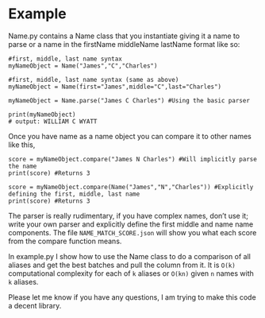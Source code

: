 # Example

Name.py contains a Name class that you instantiate giving it a name to parse or a name in the firstName middleName lastName format like so:

	#first, middle, last name syntax
    myNameObject = Name("James","C","Charles") 
	
	#first, middle, last name syntax (same as above)
    myNameObject = Name(first="James",middle="C",last="Charles") 
    
    myNameObject = Name.parse("James C Charles") #Using the basic parser
    
    print(myNameObject)
    # output: WILLIAM C WYATT


Once you have name as a name object you can compare it to other names like this,

    score = myNameObject.compare("James N Charles") #Will implicitly parse the name
    print(score) #Returns 3
    
    score = myNameObject.compare(Name("James","N","Charles")) #Explicitly defining the first, middle, last name
    print(score) #Returns 3

The parser is really rudimentary, if you have complex names, don’t use it; write your own parser and explicitly define the first middle and name name components. The file `NAME_MATCH_SCORE.json` will show you what each score from the compare function means.

In example.py I show how to use the Name class to do a comparison of all aliases and get the best batches and pull the column from it. It is `O(k)` computational complexity for each of `k` aliases or `O(kn)` given `n` names with `k` aliases.

Please let me know if you have any questions, I am trying to make this code a decent library.
